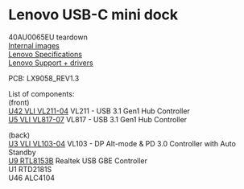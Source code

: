 # Lenovo USB-C mini dock 
40AU0065EU teardown  
[Internal images](/images/README.md)  
[Lenovo Specifications](https://www.lenovo.com/nl/nl/accessories-and-monitors/docking/usb-docks-universal-cable-docks/Lenovo-USB-C-Mini-Dock-EU/p/40AU0065EU)  
[Lenovo Support + drivers](https://support.lenovo.com/us/nl/accessories/pd500304)  
  
PCB: LX9058_REV1.3  
  
List of components:  
(front)  
[U42 VLI VL211-04](https://www.via-labs.com/product_show.php?id=90) VL211 - USB 3.1 Gen1 Hub Controller  
[U5 VLI VL817-07](https://www.via-labs.com/product_show.php?id=83) VL817 - USB 3.1 Gen1 Hub Controller  
  
(back)  
[U3 VLI VL103-04](https://www.via-labs.com/product_show.php?id=92/) VL103 - DP Alt-mode & PD 3.0 Controller with Auto Standby  
[U9 RTL8153B](https://www.realtek.com/en/component/zoo/category/network-interface-controllers-10-100-1000m-gigabit-ethernet-usb-3-0-software) Realtek USB GBE Controller  
U1 RTD2181S  
U46 ALC4104  
